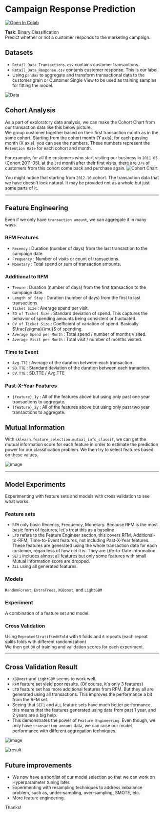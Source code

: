 # Campaign Response Prediction

[![Open In Colab](https://colab.research.google.com/assets/colab-badge.svg)](https://colab.research.google.com/github/tanatiem/campaign-response/blob/main/notebooks/campaign_response_prediction.ipynb)

**Task:** Binary Classification  
Predict whether or not a customer responds to the marketing campaign.

## Datasets
- `Retail_Data_Transactions.csv` contains customer transactions.
- `Retail_Data_Response.csv` contanis customer response. This is our label.
- Using `pandas` to aggregate and transform transactional data to the customer grain or Customer Single View to be used as training samples for fitting the model.

![Data](https://user-images.githubusercontent.com/11977931/178889405-bae9dc94-c630-4bc6-aea5-5d51524e3620.png)

## Cohort Analysis
As a part of exploratory data analysis, we can make the Cohort Chart from our transaction data like this below picture.  
We group customer together based on their first transaction month as in the same cohort. Starting from the cohort month (Y axis), for each passing month (X axis), you can see the numbers. These numbers represent the `Retention Rate` for each cohort and month.  

For example, for all the customers who start visiting our business in `2011-05` (Cohort 2011-05), at the `3rd` month after their first visits, there are `37%` of customers from this cohort come back and purchase again.
![Cohort Chart](https://user-images.githubusercontent.com/11977931/178428530-2cbcd93e-2f11-4333-889d-1072da73bc75.png)

You might notice that starting from `2012-10` cohort. The transaction data that we have doesn't look natural. It may be provided not as a whole but just some parts of it.

---

## Feature Engineering
Even if we only have `transaction amount`, we can aggregate it in many ways.
### RFM Features
- `Recency` : Duration (number of days) from the last transaction to the campaign date.
- `Frequency` : Number of visits or count of transactions.
- `Monetary` : Total spend or sum of transaction amounts.
### Additional to RFM
- `Tenure` : Duration (number of days) from the first transaction to the campaign date.
- `Length of Stay` : Duration (number of days) from the first to last transactions.
- `Ticket Size` : Average spend per visit.
- `SD of Ticket Size` : Standard deviation of spend. This captures the behavior of spending amounts being consistent or fluctuated.
- `CV of Ticket Size` : Coefficient of variation of spend. Basically $\frac{\sigma}{\mu}$ of spending.
- `Average Spend per Month` : Total spend / number of months visited.
- `Average Visit per Month` : Total visit / number of months visited.
### Time to Event
- `Avg.TTE` : Average of the duration between each transaction.
- `SD.TTE` : Standard deviation of the duration between each tranaction.
- `CV.TTE` : SD.TTE / Avg.TTE
### Past-X-Year Features
- `{feature}_1y` : All of the features above but using only past one year transactions to aggregate.
- `{feature}_2y` : All of the features above but using only past two year transactions to aggregate.

## Mutual Information
With `sklearn.feature_selection.mutual_info_classif`, we can get the mutual information score for each feature in order to estimate the prediction power for our classification problem. We then try to select features based on these values.  

![image](https://user-images.githubusercontent.com/11977931/178439149-49d4bec4-dec3-43bf-8231-46740221a1c2.png)

---

## Model Experiments
Experimenting with feature sets and models with cross validation to see what works.
### Feature sets
- `RFM` only basic Recency, Frequency, Monetary. Because RFM is the most basic form of features, let's treat this as a baseline.
- `LTD` refers to the Feature Engineer section, this covers RFM, Additional-to-RFM, Time-to-Event features, not including Past-X-Year features. These features are generated using the whole transaction data for each customer, regardless of how old it is. They are Life-to-Date information.
- `SET1` includes almost all features but only some features with small Mutual Information score are dropped.
- `ALL` using all generated features.
### Models
`RandomForest`, `ExtraTrees`, `XGBoost`, and `LightGBM`
### Experiment
A combination of a feature set and model.
### Cross Validation
Using `RepeatedStratifiedKFold` with `5` folds and `6` repeats (each repeat splits folds with different randomization)  
We then get `30` of training and validation scores for each experiment.

---

## Cross Validation Result
- `XGBoost` and `LightGBM` seems to work well.
- `RFM` feature set yield poor results. (Of course, it's only 3 features)
- `LTD` feature set has more additional features from RFM. But they all are generated using all transactions. This improves the performance a bit from the RFM set.
- Seeing that `SET1` and `ALL` feature sets have much better performance, this means that the features generated using data from past 1 year, and 2 years are a big help.
- This demonstrates the power of `Feature Engineering`. Even though, we only have `transaction amount` data, we can raise our model performance with different aggregation techniques.

![image](https://user-images.githubusercontent.com/11977931/178889184-a6b3f217-519c-4dcd-8d15-574f8d4db63c.png)

![result](https://user-images.githubusercontent.com/11977931/178422443-2f78c03b-188e-4424-b56a-fb963b529e6d.png)

## Future improvements
- We now have a shortlist of our model selection so that we can work on Hyperparameter tuning later.
- Experimenting with resampling techniques to address imbalance problem, such as, under-sampling, over-sampling, SMOTE, etc.
- More feature engineering.

Thanks!


